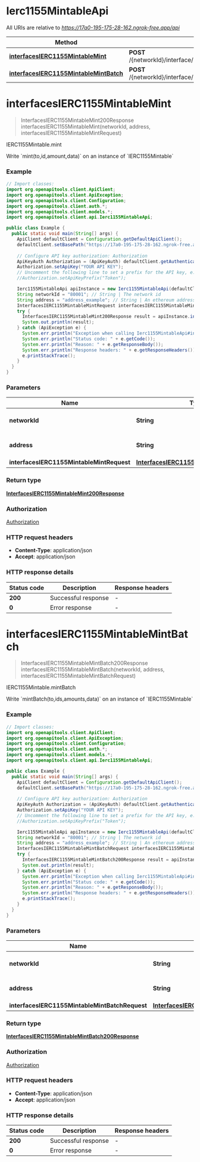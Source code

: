 # Ierc1155MintableApi

All URIs are relative to *https://17a0-195-175-28-162.ngrok-free.app/api*

| Method | HTTP request | Description |
|------------- | ------------- | -------------|
| [**interfacesIERC1155MintableMint**](Ierc1155MintableApi.md#interfacesIERC1155MintableMint) | **POST** /{networkId}/interface/IERC1155Mintable/write/{address}/mint | IERC1155Mintable.mint |
| [**interfacesIERC1155MintableMintBatch**](Ierc1155MintableApi.md#interfacesIERC1155MintableMintBatch) | **POST** /{networkId}/interface/IERC1155Mintable/write/{address}/mintBatch | IERC1155Mintable.mintBatch |


<a id="interfacesIERC1155MintableMint"></a>
# **interfacesIERC1155MintableMint**
> InterfacesIERC1155MintableMint200Response interfacesIERC1155MintableMint(networkId, address, interfacesIERC1155MintableMintRequest)

IERC1155Mintable.mint

Write &#x60;mint(to,id,amount,data)&#x60; on an instance of &#x60;IERC1155Mintable&#x60;

### Example
```java
// Import classes:
import org.openapitools.client.ApiClient;
import org.openapitools.client.ApiException;
import org.openapitools.client.Configuration;
import org.openapitools.client.auth.*;
import org.openapitools.client.models.*;
import org.openapitools.client.api.Ierc1155MintableApi;

public class Example {
  public static void main(String[] args) {
    ApiClient defaultClient = Configuration.getDefaultApiClient();
    defaultClient.setBasePath("https://17a0-195-175-28-162.ngrok-free.app/api");
    
    // Configure API key authorization: Authorization
    ApiKeyAuth Authorization = (ApiKeyAuth) defaultClient.getAuthentication("Authorization");
    Authorization.setApiKey("YOUR API KEY");
    // Uncomment the following line to set a prefix for the API key, e.g. "Token" (defaults to null)
    //Authorization.setApiKeyPrefix("Token");

    Ierc1155MintableApi apiInstance = new Ierc1155MintableApi(defaultClient);
    String networkId = "80001"; // String | The network id
    String address = "address_example"; // String | An ethereum address
    InterfacesIERC1155MintableMintRequest interfacesIERC1155MintableMintRequest = new InterfacesIERC1155MintableMintRequest(); // InterfacesIERC1155MintableMintRequest | 
    try {
      InterfacesIERC1155MintableMint200Response result = apiInstance.interfacesIERC1155MintableMint(networkId, address, interfacesIERC1155MintableMintRequest);
      System.out.println(result);
    } catch (ApiException e) {
      System.err.println("Exception when calling Ierc1155MintableApi#interfacesIERC1155MintableMint");
      System.err.println("Status code: " + e.getCode());
      System.err.println("Reason: " + e.getResponseBody());
      System.err.println("Response headers: " + e.getResponseHeaders());
      e.printStackTrace();
    }
  }
}
```

### Parameters

| Name | Type | Description  | Notes |
|------------- | ------------- | ------------- | -------------|
| **networkId** | **String**| The network id | [default to 80001] |
| **address** | **String**| An ethereum address | |
| **interfacesIERC1155MintableMintRequest** | [**InterfacesIERC1155MintableMintRequest**](InterfacesIERC1155MintableMintRequest.md)|  | |

### Return type

[**InterfacesIERC1155MintableMint200Response**](InterfacesIERC1155MintableMint200Response.md)

### Authorization

[Authorization](../README.md#Authorization)

### HTTP request headers

 - **Content-Type**: application/json
 - **Accept**: application/json

### HTTP response details
| Status code | Description | Response headers |
|-------------|-------------|------------------|
| **200** | Successful response |  -  |
| **0** | Error response |  -  |

<a id="interfacesIERC1155MintableMintBatch"></a>
# **interfacesIERC1155MintableMintBatch**
> InterfacesIERC1155MintableMintBatch200Response interfacesIERC1155MintableMintBatch(networkId, address, interfacesIERC1155MintableMintBatchRequest)

IERC1155Mintable.mintBatch

Write &#x60;mintBatch(to,ids,amounts,data)&#x60; on an instance of &#x60;IERC1155Mintable&#x60;

### Example
```java
// Import classes:
import org.openapitools.client.ApiClient;
import org.openapitools.client.ApiException;
import org.openapitools.client.Configuration;
import org.openapitools.client.auth.*;
import org.openapitools.client.models.*;
import org.openapitools.client.api.Ierc1155MintableApi;

public class Example {
  public static void main(String[] args) {
    ApiClient defaultClient = Configuration.getDefaultApiClient();
    defaultClient.setBasePath("https://17a0-195-175-28-162.ngrok-free.app/api");
    
    // Configure API key authorization: Authorization
    ApiKeyAuth Authorization = (ApiKeyAuth) defaultClient.getAuthentication("Authorization");
    Authorization.setApiKey("YOUR API KEY");
    // Uncomment the following line to set a prefix for the API key, e.g. "Token" (defaults to null)
    //Authorization.setApiKeyPrefix("Token");

    Ierc1155MintableApi apiInstance = new Ierc1155MintableApi(defaultClient);
    String networkId = "80001"; // String | The network id
    String address = "address_example"; // String | An ethereum address
    InterfacesIERC1155MintableMintBatchRequest interfacesIERC1155MintableMintBatchRequest = new InterfacesIERC1155MintableMintBatchRequest(); // InterfacesIERC1155MintableMintBatchRequest | 
    try {
      InterfacesIERC1155MintableMintBatch200Response result = apiInstance.interfacesIERC1155MintableMintBatch(networkId, address, interfacesIERC1155MintableMintBatchRequest);
      System.out.println(result);
    } catch (ApiException e) {
      System.err.println("Exception when calling Ierc1155MintableApi#interfacesIERC1155MintableMintBatch");
      System.err.println("Status code: " + e.getCode());
      System.err.println("Reason: " + e.getResponseBody());
      System.err.println("Response headers: " + e.getResponseHeaders());
      e.printStackTrace();
    }
  }
}
```

### Parameters

| Name | Type | Description  | Notes |
|------------- | ------------- | ------------- | -------------|
| **networkId** | **String**| The network id | [default to 80001] |
| **address** | **String**| An ethereum address | |
| **interfacesIERC1155MintableMintBatchRequest** | [**InterfacesIERC1155MintableMintBatchRequest**](InterfacesIERC1155MintableMintBatchRequest.md)|  | |

### Return type

[**InterfacesIERC1155MintableMintBatch200Response**](InterfacesIERC1155MintableMintBatch200Response.md)

### Authorization

[Authorization](../README.md#Authorization)

### HTTP request headers

 - **Content-Type**: application/json
 - **Accept**: application/json

### HTTP response details
| Status code | Description | Response headers |
|-------------|-------------|------------------|
| **200** | Successful response |  -  |
| **0** | Error response |  -  |

